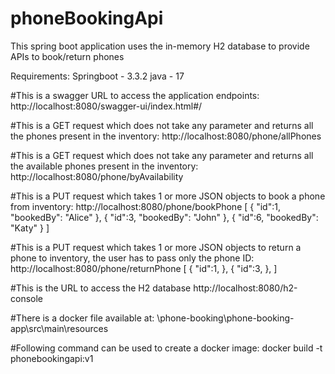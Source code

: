 # phoneBookingApi
This spring boot application uses the in-memory H2 database to provide APIs to book/return phones

Requirements:
Springboot - 3.3.2
java - 17

#This is a swagger URL to access the application endpoints:
http://localhost:8080/swagger-ui/index.html#/

#This is a GET request which does not take any parameter and returns all the phones present in the inventory:
http://localhost:8080/phone/allPhones


#This is a GET request which does not take any parameter and returns all the available phones present in the inventory:
http://localhost:8080/phone/byAvailability


#This is a PUT request which takes 1 or more JSON objects to book a phone from inventory:
http://localhost:8080/phone/bookPhone
[
    {
        "id":1,
        "bookedBy": "Alice"
    },
    {
        "id":3,
        "bookedBy": "John"
    },
    {
        "id":6,
        "bookedBy": "Katy"
    }
]

#This is a PUT request which takes 1 or more JSON objects to return a phone to inventory, the user has to pass only the phone ID:
http://localhost:8080/phone/returnPhone
[
    {
        "id":1,
    },
    {
        "id":3,
    },
]

#This is the URL to access the H2 database
http://localhost:8080/h2-console

#There is a docker file available at:
\phone-booking\phone-booking-app\src\main\resources

#Following command can be used to create a docker image:
docker build -t phonebookingapi:v1


